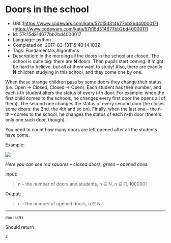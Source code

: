 # Doors in the school

 - URL:[https://www.codewars.com/kata/57c15d314677bb2bd4000017](https://www.codewars.com/kata/57c15d314677bb2bd4000017)
 - Id: 57c15d314677bb2bd4000017
 - Language: python
 - Completed on: 2017-03-13T15:40:14.103Z
 - Tags: Fundamentals,Algorithms
 - Description:
In the morning all the doors in the school are closed. The school is quite big: there are **N** doors. Then pupils start coming. It might be hard to believe, but all of them want to study! Also, there are exactly **N** children studying in this school, and they come one by one.

When these strange children pass by some doors they change their status (i.e. Open -> Closed, Closed -> Open). Each student has their number, and each i-th student alters the status of every i-th door. For example: when the first child comes to the schools, he changes every first door (he opens all of them). The second one changes the status of every second door (he closes some doors: the 2nd, the 4th and so on). Finally, when the last one – the n-th – comes to the school, he changes the status of each n-th door (there's only one such door, though).

You need to count how many doors are left opened after all the students have come.

Example:

![](http://i.imgur.com/IqlOi2q.png)

*Here you can see red squares – closed doors, green – opened ones.*

Input:

> n – the number of doors and students, n ∈ N, n ∈ [1, 100000]

Output:

> o – the number of opened doors, o ∈ N

--- 

```
doors(5)
```

Should return

```
2
```
